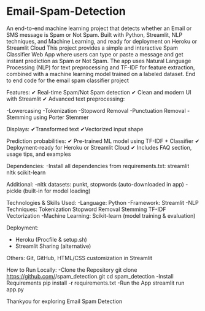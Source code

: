 # Email-Spam-Detection
An end-to-end machine learning project that detects whether an Email or SMS message is Spam or Not Spam.
Built with Python, Streamlit, NLP techniques, and Machine Learning, and ready for deployment on Heroku or Streamlit Cloud
This project provides a simple and interactive Spam Classifier Web App where users can type or paste a message and get instant prediction as Spam or Not Spam. The app uses Natural Language Processing (NLP) for text preprocessing and TF-IDF for feature extraction, combined with a machine learning model trained on a labeled dataset.
End to end code for the email spam classifier project

Features:
✔ Real-time Spam/Not Spam detection
✔ Clean and modern UI with Streamlit
✔ Advanced text preprocessing:

-Lowercasing
-Tokenization
-Stopword Removal
-Punctuation Removal
-Stemming using Porter Stemmer

Displays:
✔Transformed text
✔Vectorized input shape

Prediction probabilities:
✔ Pre-trained ML model using TF-IDF + Classifier
✔ Deployment-ready for Heroku or Streamlit Cloud
✔ Includes FAQ section, usage tips, and examples

Dependencies:
-Install all dependencies from requirements.txt:
  streamlit
  nltk
  scikit-learn


Additional:
-nltk datasets: punkt, stopwords (auto-downloaded in app)
-pickle (built-in for model loading)

Technologies & Skills Used:
-Language: Python
-Framework: Streamlit
-NLP Techniques:
  Tokenization
  Stopword Removal
  Stemming
  TF-IDF Vectorization
-Machine Learning:
  Scikit-learn (model training & evaluation)

Deployment:
- Heroku (Procfile & setup.sh)
- Streamlit Sharing (alternative)

Others: Git, GitHub, HTML/CSS customization in Streamlit

How to Run Locally:
-Clone the Repository
  git clone https://github.com/<your-username>/spam_detection.git
  cd spam_detection
-Install Requirements
  pip install -r requirements.txt
-Run the App
  streamlit run app.py


Thankyou for exploring Email Spam Detection
